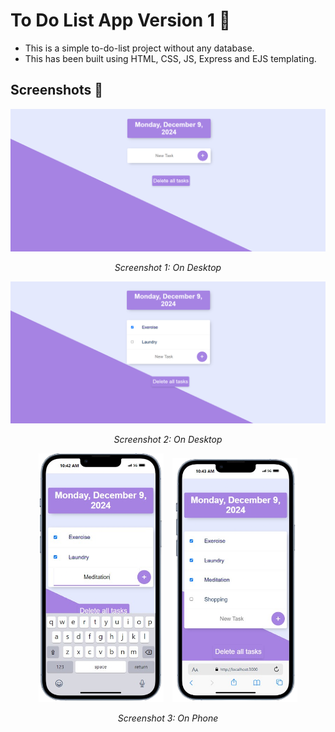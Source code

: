 # To Do List App Version 1 📝
- This is a simple to-do-list project without any database.
- This has been built using HTML, CSS, JS, Express and EJS templating.


## Screenshots 📸
![Screnshot-1](./README-images/to-do-app-v1-img-1.png)
<p style="text-align: center;">
<em>Screenshot 1: On Desktop</em>
</p>

![Screenshot-2](./README-images/to-do-app-v1-img-2.png)
<p style="text-align: center;">
<em>Screenshot 2: On Desktop</em>
</p>

<p align="center">
  <img src="./README-images/to-do-app-v1-img-3.png" alt="Image 1 Mobile" width="200" style="display: inline-block; margin-right: 10px;">
  <img src="./README-images/to-do-app-v1-img-4.png" alt="Image 2" width="200" style="display: inline-block;">
</p>

<p style="text-align: center;">
<em>Screenshot 3: On Phone</em>
</p>
